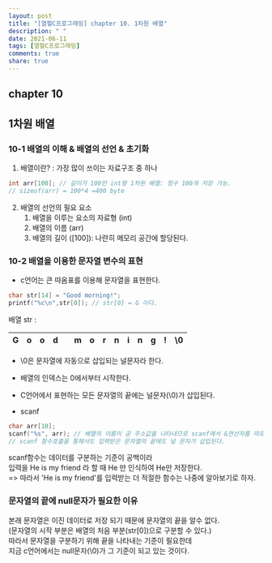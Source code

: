```yaml
---
layout: post
title: "[열혈C프로그래밍] chapter 10. 1차원 배열"
description: " "
date: 2021-06-11
tags: [열혈C프로그래밍]
comments: true
share: true
---
```


## chapter 10
## 1차원 배열

### 10-1 배열의 이해 & 배열의 선언 & 초기화
1. 배열이란?
: 가장 많이 쓰이는 자료구조 중 하나 
```c
int arr[100]; // 길이가 100인 int형 1차원 배열: 정수 100개 저장 가능.
// sizeof(arr) = 100*4 =400 byte
```
2. 배열의 선언의 필요 요소
   1. 배열을 이루는 요소의 자료형 (int)
   2. 배열의 이름 (arr)
   3. 배열의 길이 ([100]): 나란히 메모리 공간에 할당된다.
   

### 10-2 배열을 이용한 문자열 변수의 표현
* c언어는 큰 따옴표를 이용해 문자열을 표현한다. 
```c
char str[14] = "Good morning!";
printf("%c\n",str[0]); // str[0] = G 이다.
```
배열 str : <br>

|G|o|o|d| |m|o|r|n|i|n|g|!|\0|
|-|-|-|-|-|-|-|-|-|-|-|-|-|--|
* \0은 문자열에 자동으로 삽입되는 널문자라 한다.
* 배열의 인덱스는 0에서부터 시작한다. 
* C언어에서 표현하는 모든 문자열의 끝에는 널문자(\0)가 삽입된다.

* scanf
```c
char arr[10];
scanf("%s", arr); // 배열의 이름이 곧 주소값을 나타내므로 scanf에서 &연산자를 따로 붙히지 않는다. 
// scanf 함수호출을 통해서도 입력받은 문자열의 끝에도 널 문자가 삽입된다.

```
scanf함수는 데이터를 구분하는 기준이 공백이라 <br>
입력을 He is my friend 라 할 때 He 만 인식하여 He만 저장한다.<br>
=> 따라서 'He is my friend'를 입력받는 더 적절한 함수는 나중에 알아보기로 하자.<br>
### 문자열의 끝에 null문자가 필요한 이유
본래 문자열은 이진 데이터로 저장 되기 때문에 문자열의 끝을 알수 없다.<br>
(문자열의 시작 부분은 배열의 처음 부분(str[0])으로 구분할 수 있다.)<br>
따라서 문자열을 구분하기 위해 끝을 나타내는 기준이 필요한데 <br>
지금 c언어에서는 null문자(\0)가 그 기준이 되고 있는 것이다. <br>



